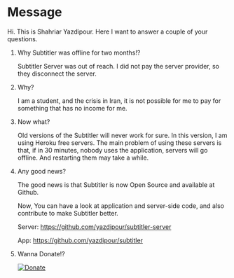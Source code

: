 # Message

Hi. This is Shahriar Yazdipour.
Here I want to answer a couple of your questions.

1. Why Subtitler was offline for two months!?

    Subtitler Server was out of reach. I did not pay the server provider, so they disconnect the server.
2. Why?

    I am a student, and the crisis in Iran, it is not possible for me to pay for something that has no income for me.
3. Now what?

    Old versions of the Subtitler will never work for sure. In this version, I am using Heroku free servers. The main problem of using these servers is that, if in 30 minutes, nobody uses the application, servers will go offline. And restarting them may take a while.
4. Any good news?

    The good news is that Subtitler is now Open Source and available at Github.

    Now, You can have a look at application and server-side code, and also contribute to make Subtitler better.

    Server: https://github.com/yazdipour/subtitler-server

    App: https://github.com/yazdipour/subtitler

5. Wanna Donate!?

    [![Donate](https://www.buymeacoffee.com/assets/img/custom_images/orange_img.png)](https://buymeacoff.ee/XrTW5YQDy)